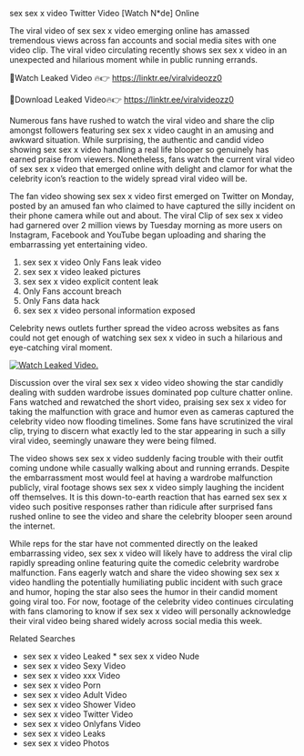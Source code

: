 ﻿sex sex x video Twitter Video [Watch N*de] Online

The viral video of ﻿sex sex x video emerging online has amassed tremendous views across fan accounts and social media sites with one video clip. The viral video circulating recently shows ﻿sex sex x video in an unexpected and hilarious moment while in public running errands. 

🔴Watch Leaked Video 🔥👉  https://linktr.ee/viralvideozz0 

🔴Download Leaked Video🔥👉  https://linktr.ee/viralvideozz0 

Numerous fans have rushed to watch the viral video and share the clip amongst followers featuring ﻿sex sex x video caught in an amusing and awkward situation. While surprising, the authentic and candid video showing ﻿sex sex x video handling a real life blooper so genuinely has earned praise from viewers. Nonetheless, fans watch the current viral video of ﻿sex sex x video that emerged online with delight and clamor for what the celebrity icon’s reaction to the widely spread viral video will be.

The fan video showing ﻿sex sex x video first emerged on Twitter on Monday, posted by an amused fan who claimed to have captured the silly incident on their phone camera while out and about. The viral Clip of ﻿sex sex x video had garnered over 2 million views by Tuesday morning as more users on Instagram, Facebook and YouTube began uploading and sharing the embarrassing yet entertaining video. 

1. ﻿sex sex x video Only Fans leak video
2. ﻿sex sex x video leaked pictures
3. ﻿sex sex x video explicit content leak
4. Only Fans account breach
5. Only Fans data hack
6. ﻿sex sex x video personal information exposed

Celebrity news outlets further spread the video across websites as fans could not get enough of watching ﻿sex sex x video in such a hilarious and eye-catching viral moment. 

[![Watch Leaked Video.](https://miro.medium.com/v2/resize:fit:828/format:webp/1*cilzJN44JGOrTw9NJCrNHA.gif "Watch Leaked Video")](https://linktr.ee/viralvideozz0)

Discussion over the viral ﻿sex sex x video video showing the star candidly dealing with sudden wardrobe issues dominated pop culture chatter online. Fans watched and rewatched the short video, praising ﻿sex sex x video for taking the malfunction with grace and humor even as cameras captured the celebrity video now flooding timelines. Some fans have scrutinized the viral clip, trying to discern what exactly led to the star appearing in such a silly viral video, seemingly unaware they were being filmed.

The video shows ﻿sex sex x video suddenly facing trouble with their outfit coming undone while casually walking about and running errands. Despite the embarrassment most would feel at having a wardrobe malfunction publicly, viral footage shows ﻿sex sex x video simply laughing the incident off themselves. It is this down-to-earth reaction that has earned ﻿sex sex x video such positive responses rather than ridicule after surprised fans rushed online to see the video and share the celebrity blooper seen around the internet.  

While reps for the star have not commented directly on the leaked embarrassing video, ﻿sex sex x video will likely have to address the viral clip rapidly spreading online featuring quite the comedic celebrity wardrobe malfunction. Fans eagerly watch and share the video showing ﻿sex sex x video handling the potentially humiliating public incident with such grace and humor, hoping the star also sees the humor in their candid moment going viral too. For now, footage of the celebrity video continues circulating with fans clamoring to know if ﻿sex sex x video will personally acknowledge their viral video being shared widely across social media this week.

Related Searches
* ﻿sex sex x video Leaked
﻿* sex sex x video Nude
* ﻿sex sex x video Sexy Video
* ﻿sex sex x video xxx Video
* ﻿sex sex x video Porn
* ﻿sex sex x video Adult Video
* ﻿sex sex x video Shower Video
* ﻿sex sex x video Twitter Video
* ﻿sex sex x video Onlyfans Video
* ﻿sex sex x video Leaks
* ﻿sex sex x video Photos